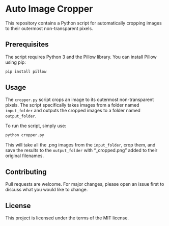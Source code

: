# Auto Image Cropper

This repository contains a Python script for automatically cropping images to their outermost non-transparent pixels.

## Prerequisites

The script requires Python 3 and the Pillow library. You can install Pillow using pip:

```bash
pip install pillow
```

## Usage

The `cropper.py` script crops an image to its outermost non-transparent pixels. The script specifically takes images from a folder named `input_folder` and outputs the cropped images to a folder named `output_folder`. 

To run the script, simply use:

```bash
python cropper.py
```

This will take all the .png images from the `input_folder`, crop them, and save the results to the `output_folder` with “_cropped.png” added to their original filenames.

## Contributing

Pull requests are welcome. For major changes, please open an issue first to discuss what you would like to change.

## License

This project is licensed under the terms of the MIT license.
